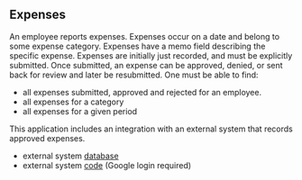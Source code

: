 Expenses
--------------------------------------------------------------------------------

An employee reports expenses. Expenses occur on a date and belong to some 
expense category. Expenses have a memo field describing the specific expense. 
Expenses are initially just recorded, and must be explicitly submitted. 
Once submitted, an expense can be approved, denied, or sent back for review 
and later be resubmitted. One must be able to find:

* all expenses submitted, approved and rejected for an employee.
* all expenses for a category
* all expenses for a given period

This application includes an integration with an external system that records approved expenses.

* external system [database](https://docs.google.com/spreadsheet/ccc?key=0ApWq_saU5c8DdENHN0FlSGl4Tm9rdVhpVFlRcE9hVEE)
* external system [code](https://script.google.com/d/1Rxmsbr6wvdRIksSO1JIu6LSVHmG5lN5SxYOCapvgcLUB6w1i6vqHsuiv/edit)  (Google login required)
